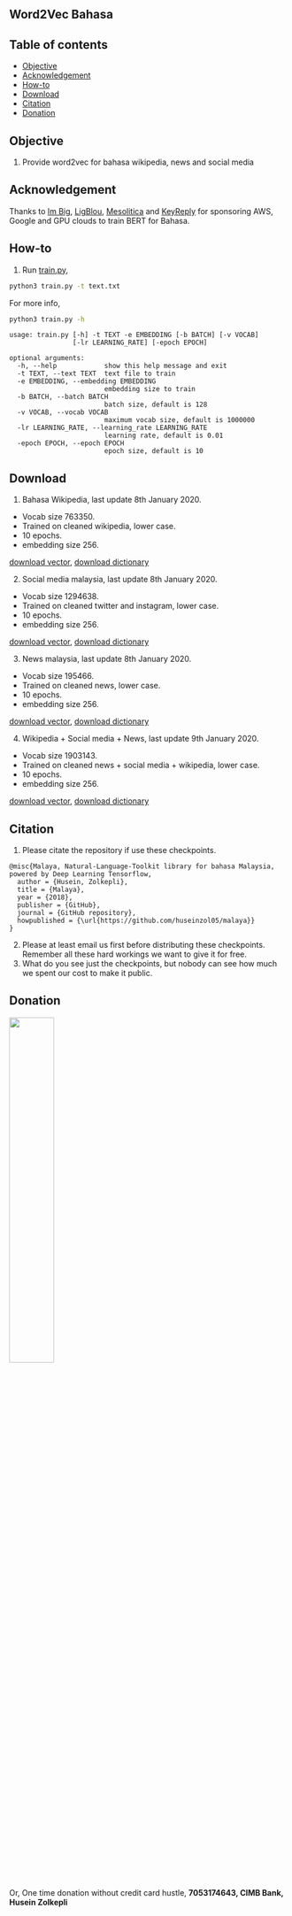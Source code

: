 ## Word2Vec Bahasa

## Table of contents
  * [Objective](#objective)
  * [Acknowledgement](#acknowledgement)
  * [How-to](#how-to)
  * [Download](#download)
  * [Citation](#citation)
  * [Donation](#donation)

## Objective

1. Provide word2vec for bahasa wikipedia, news and social media

## Acknowledgement

Thanks to [Im Big](https://www.facebook.com/imbigofficial/), [LigBlou](https://www.facebook.com/ligblou), [Mesolitica](https://mesolitica.com/) and [KeyReply](https://www.keyreply.com/) for sponsoring AWS, Google and GPU clouds to train BERT for Bahasa.

## How-to

1. Run [train.py](train.py),

```bash
python3 train.py -t text.txt
```

For more info,

```bash
python3 train.py -h
```

```text
usage: train.py [-h] -t TEXT -e EMBEDDING [-b BATCH] [-v VOCAB]
                [-lr LEARNING_RATE] [-epoch EPOCH]

optional arguments:
  -h, --help            show this help message and exit
  -t TEXT, --text TEXT  text file to train
  -e EMBEDDING, --embedding EMBEDDING
                        embedding size to train
  -b BATCH, --batch BATCH
                        batch size, default is 128
  -v VOCAB, --vocab VOCAB
                        maximum vocab size, default is 1000000
  -lr LEARNING_RATE, --learning_rate LEARNING_RATE
                        learning rate, default is 0.01
  -epoch EPOCH, --epoch EPOCH
                        epoch size, default is 10
```

## Download

1. Bahasa Wikipedia, last update 8th January 2020.

  - Vocab size 763350.
  - Trained on cleaned wikipedia, lower case.
  - 10 epochs.
  - embedding size 256.

[download vector](https://huseinhouse-storage.s3-ap-southeast-1.amazonaws.com/bert-bahasa/word2vec-wiki-ms-256.npy), [download dictionary](https://huseinhouse-storage.s3-ap-southeast-1.amazonaws.com/bert-bahasa/word2vec-wiki-ms-256.json)

2. Social media malaysia, last update 8th January 2020.

  - Vocab size 1294638.
  - Trained on cleaned twitter and instagram, lower case.
  - 10 epochs.
  - embedding size 256.

[download vector](https://huseinhouse-storage.s3-ap-southeast-1.amazonaws.com/bert-bahasa/word2vec-ms-socialmedia-256.npy), [download dictionary](https://huseinhouse-storage.s3-ap-southeast-1.amazonaws.com/bert-bahasa/word2vec-ms-socialmedia-256.json)

3. News malaysia, last update 8th January 2020.

  - Vocab size 195466.
  - Trained on cleaned news, lower case.
  - 10 epochs.
  - embedding size 256.

[download vector](https://huseinhouse-storage.s3-ap-southeast-1.amazonaws.com/bert-bahasa/word2vec-news-ms-256.npy), [download dictionary](https://huseinhouse-storage.s3-ap-southeast-1.amazonaws.com/bert-bahasa/word2vec-news-ms-256.json)

4. Wikipedia + Social media + News, last update 9th January 2020.

  - Vocab size 1903143.
  - Trained on cleaned news + social media + wikipedia, lower case.
  - 10 epochs.
  - embedding size 256.

[download vector](https://huseinhouse-storage.s3-ap-southeast-1.amazonaws.com/bert-bahasa/word2vec-combined-256.npy), [download dictionary](https://huseinhouse-storage.s3-ap-southeast-1.amazonaws.com/bert-bahasa/word2vec-combined-256.json)

## Citation

1. Please citate the repository if use these checkpoints.

```
@misc{Malaya, Natural-Language-Toolkit library for bahasa Malaysia, powered by Deep Learning Tensorflow,
  author = {Husein, Zolkepli},
  title = {Malaya},
  year = {2018},
  publisher = {GitHub},
  journal = {GitHub repository},
  howpublished = {\url{https://github.com/huseinzol05/malaya}}
}
```

2. Please at least email us first before distributing these checkpoints. Remember all these hard workings we want to give it for free.
3. What do you see just the checkpoints, but nobody can see how much we spent our cost to make it public.

## Donation

<a href="https://www.patreon.com/bePatron?u=7291337"><img src="https://static1.squarespace.com/static/54a1b506e4b097c5f153486a/t/58a722ec893fc0a0b7745b45/1487348853811/patreon+art.jpeg" width="40%"></a>

Or, One time donation without credit card hustle, **7053174643, CIMB Bank, Husein Zolkepli**